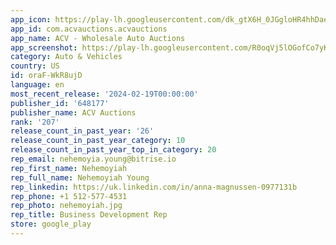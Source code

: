 ```yaml
---
app_icon: https://play-lh.googleusercontent.com/dk_gtX6H_0JGgloHR4hhDaelvkO9sBXAkHPT1R6g22gIgfkzrUz0iqvWVDmxeY16sE0
app_id: com.acvauctions.acvauctions
app_name: ACV - Wholesale Auto Auctions
app_screenshot: https://play-lh.googleusercontent.com/R0oqVj5lOGofCo7yKDXAiZfvmgNXF_vSlZhfCjXyzAJgDmTXbgfZY4bACN-gQ3vzQvg
category: Auto & Vehicles
country: US
id: oraF-WkR8ujD
language: en
most_recent_release: '2024-02-19T00:00:00'
publisher_id: '648177'
publisher_name: ACV Auctions
rank: '207'
release_count_in_past_year: '26'
release_count_in_past_year_category: 10
release_count_in_past_year_top_in_category: 20
rep_email: nehemoyia.young@bitrise.io
rep_first_name: Nehemoyiah
rep_full_name: Nehemoyiah Young
rep_linkedin: https://uk.linkedin.com/in/anna-magnussen-0977131b
rep_phone: +1 512-577-4531
rep_photo: nehemoyiah.jpg
rep_title: Business Development Rep
store: google_play
---
```

